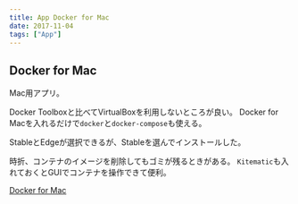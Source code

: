 ```yaml
---
title: App Docker for Mac
date: 2017-11-04
tags: ["App"]
---
```


## Docker for Mac
Mac用アプリ。
<!--more-->
Docker Toolboxと比べてVirtualBoxを利用しないところが良い。
Docker for Macを入れるだけで```docker```と```docker-compose```も使える。

StableとEdgeが選択できるが、Stableを選んでインストールした。

時折、コンテナのイメージを削除してもゴミが残るときがある。
```Kitematic```も入れておくとGUIでコンテナを操作できて便利。

[Docker for Mac](https://www.docker.com/docker-mac)
